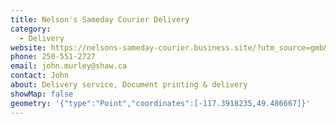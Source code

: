 ```yaml
---
title: Nelson's Sameday Courier Delivery
category:
  - Delivery
website: https://nelsons-sameday-courier.business.site/?utm_source=gmb&utm_medium=referral
phone: 250-551-2727
email: john.murley@shaw.ca
contact: John
about: Delivery service, Document printing & delivery
showMap: false
geometry: '{"type":"Point","coordinates":[-117.3918235,49.486667]}'
---
```


